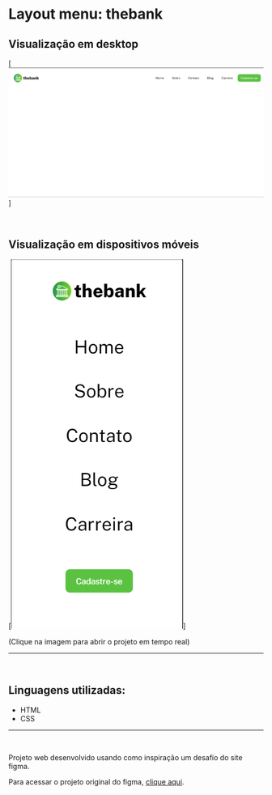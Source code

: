 # Layout menu: thebank

## Visualização em desktop
[<a href="https://duardohenrique.github.io/layout-menu-the-bank/" target="_blank"><img src="./src/design/menu-thebank-desktop.png" alt="imagem do projeto layout menu: thebank no desktop"></a>]

<br>

## Visualização em dispositivos móveis
[<a href="https://duardohenrique.github.io/layout-menu-the-bank/" target="_blank"><img src="./src/design/menu-thebank-mobile.png" alt="imagem do projeto layout menu: thebank em dispositivos móveis"></a>]
<p>(Clique na imagem para abrir o projeto em tempo real)</p>

<hr>
<br>

## Linguagens utilizadas:

- HTML
- CSS

<hr>
<br>

<p>Projeto web desenvolvido usando como inspiração um desafio do site figma.</p>
<p>Para acessar o projeto original do figma, <a href="https://www.figma.com/file/DYk9DZr6urB9MZ4iNt1a61/Desafio-HTML-%2B-CSS?node-id=0%3A1&t=gtJsJ5oadyx3TVjz-0">clique aqui</a>.</p>